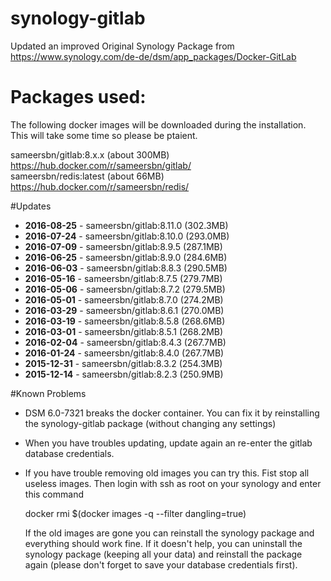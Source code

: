 # synology-gitlab
Updated an improved Original Synology Package from 
https://www.synology.com/de-de/dsm/app_packages/Docker-GitLab

# Packages used:  
The following docker images will be downloaded during the installation. This will take some time so please be ptaient.

sameersbn/gitlab:8.x.x (about 300MB) https://hub.docker.com/r/sameersbn/gitlab/   
sameersbn/redis:latest (about 66MB)  https://hub.docker.com/r/sameersbn/redis/  

#Updates
- **2016-08-25** - sameersbn/gitlab:8.11.0 (302.3MB)
- **2016-07-24** - sameersbn/gitlab:8.10.0 (293.0MB)  
- **2016-07-09** - sameersbn/gitlab:8.9.5 (287.1MB)  
- **2016-06-25** - sameersbn/gitlab:8.9.0 (284.6MB)  
- **2016-06-03** - sameersbn/gitlab:8.8.3 (290.5MB)  
- **2016-05-16** - sameersbn/gitlab:8.7.5 (279.7MB)  
- **2016-05-06** - sameersbn/gitlab:8.7.2 (279.5MB)  
- **2016-05-01** - sameersbn/gitlab:8.7.0 (274.2MB)  
- **2016-03-29** - sameersbn/gitlab:8.6.1 (270.0MB)  
- **2016-03-19** - sameersbn/gitlab:8.5.8 (268.6MB)  
- **2016-03-01** - sameersbn/gitlab:8.5.1 (268.2MB)  
- **2016-02-04** - sameersbn/gitlab:8.4.3 (267.7MB)
- **2016-01-24** - sameersbn/gitlab:8.4.0 (267.7MB)
- **2015-12-31** - sameersbn/gitlab:8.3.2 (254.3MB)
- **2015-12-14** - sameersbn/gitlab:8.2.3 (250.9MB)

#Known Problems
- DSM 6.0-7321 breaks the docker container. You can fix it by reinstalling the synology-gitlab package (without changing any settings)
- When you have troubles updating, update again an re-enter the gitlab database credentials.
- If you have trouble removing old images you can try this. Fist stop all useless images. Then login with ssh as root 
  on your synology and enter this command
  
  docker rmi $(docker images -q --filter dangling=true)
  
  If the old images are gone you can reinstall the synology package and everything should work fine. If it doesn't
  help, you can uninstall the synology package (keeping all your data) and reinstall the package again (please don't
  forget to save your database credentials first). 